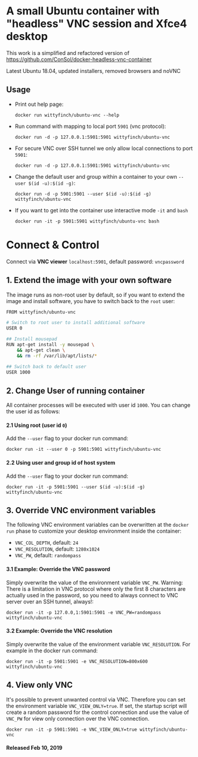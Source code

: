 # A small Ubuntu container with "headless" VNC session and Xfce4 desktop

This work is a simplified and refactored version of https://github.com/ConSol/docker-headless-vnc-container

Latest Ubuntu 18.04, updated installers, removed browsers and noVNC

## Usage
- Print out help page:

      docker run wittyfinch/ubuntu-vnc --help


- Run command with mapping to local port `5901` (vnc protocol):

      docker run -d -p 127.0.0.1:5901:5901 wittyfinch/ubuntu-vnc


- For secure VNC over SSH tunnel we only allow local connections to port `5901`:

      docker run -d -p 127.0.0.1:5901:5901 wittyfinch/ubuntu-vnc


- Change the default user and group within a container to your own `--user $(id -u):$(id -g)`:

      docker run -d -p 5901:5901 --user $(id -u):$(id -g) wittyfinch/ubuntu-vnc


- If you want to get into the container use interactive mode `-it` and `bash`

      docker run -it -p 5901:5901 wittyfinch/ubuntu-vnc bash


# Connect & Control

Connect via __VNC viewer__ `localhost:5901`, default password: `vncpassword`


## 1. Extend the image with your own software
The image runs as non-root user by default, so if you want to extend the image and install software, you have to switch back to the `root` user:

```bash
FROM wittyfinch/ubuntu-vnc

# Switch to root user to install additional software
USER 0

## Install mousepad
RUN apt-get install -y mousepad \
    && apt-get clean \
    && rm -rf /var/lib/apt/lists/*

## Switch back to default user
USER 1000
```


## 2. Change User of running container

All container processes will be executed with user id `1000`. You can change the user id as follows:


#### 2.1 Using root (user id `0`)
Add the `--user` flag to your docker run command:

    docker run -it --user 0 -p 5901:5901 wittyfinch/ubuntu-vnc


#### 2.2 Using user and group id of host system
Add the `--user` flag to your docker run command:

    docker run -it -p 5901:5901 --user $(id -u):$(id -g) wittyfinch/ubuntu-vnc


## 3. Override VNC environment variables
The following VNC environment variables can be overwritten at the `docker run` phase to customize your desktop environment inside the container:
* `VNC_COL_DEPTH`, default: `24`
* `VNC_RESOLUTION`, default: `1280x1024`
* `VNC_PW`, default: `randompass`


#### 3.1 Example: Override the VNC password
Simply overwrite the value of the environment variable `VNC_PW`. Warning: There is a limitation in VNC protocol where only the first 8 characters are actually used in the password, so you need to always connect to VNC server over an SSH tunnel, always!:

    docker run -it -p 127.0.0,1:5901:5901 -e VNC_PW=randompass wittyfinch/ubuntu-vnc


#### 3.2 Example: Override the VNC resolution
Simply overwrite the value of the environment variable `VNC_RESOLUTION`. For example in the docker run command:

    docker run -it -p 5901:5901 -e VNC_RESOLUTION=800x600 wittyfinch/ubuntu-vnc


## 4. View only VNC
It's possible to prevent unwanted control via VNC. Therefore you can set the environment variable `VNC_VIEW_ONLY=true`. If set, the startup script will create a random password for the control connection and use the value of `VNC_PW` for view only connection over the VNC connection.

    docker run -it -p 5901:5901 -e VNC_VIEW_ONLY=true wittyfinch/ubuntu-vnc

#### Released Feb 10, 2019